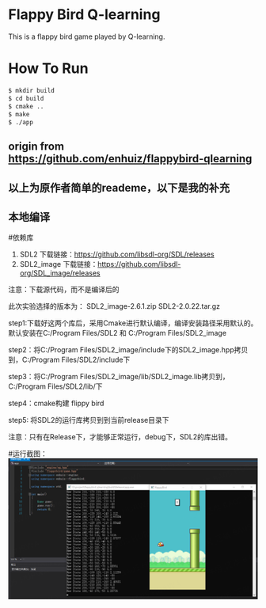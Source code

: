 # Flappy Bird Q-learning
This is a flappy bird game played by Q-learning.

# How To Run
```
$ mkdir build
$ cd build
$ cmake ..
$ make
$ ./app
```

## origin from https://github.com/enhuiz/flappybird-qlearning
## 以上为原作者简单的reademe，以下是我的补充
## 本地编译

#依赖库

1. SDL2    下载链接：https://github.com/libsdl-org/SDL/releases
2. SDL2_image   下载链接：https://github.com/libsdl-org/SDL_image/releases

注意：下载源代码，而不是编译后的

此次实验选择的版本为：
SDL2_image-2.6.1.zip
SDL2-2.0.22.tar.gz

 

step1:下载好这两个库后，采用Cmake进行默认编译，编译安装路径采用默认的。
默认安装在C:/Program Files/SDL2 和 C:/Program Files/SDL2_image


step2：将C:/Program Files/SDL2_image/include下的SDL2_image.hpp拷贝到，C:/Program Files/SDL2/include下

step3：将C:/Program Files/SDL2_image/lib/SDL2_image.lib拷贝到，C:/Program Files/SDL2/lib/下

step4：cmake构建 flippy bird

step5: 将SDL2的运行库拷贝到到当前release目录下

注意：只有在Release下，才能够正常运行，debug下，SDL2的库出错。


#运行截图：
![Example](./image/训练过程截图.png)


